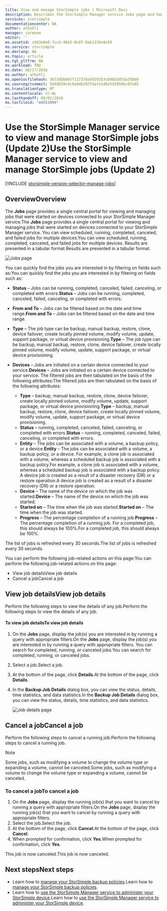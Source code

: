 ```yaml
---
title: View and manage StorSimple jobs | Microsoft Docs
description: Describes the StorSimple Manager service Jobs page and how to use it to track recent, current, and scheduled backup jobs.
services: storsimple
documentationcenter: NA
author: alkohli
manager: carmonm
editor: ''
ms.assetid: cdd3e9e8-7ccd-40a3-8c07-0ab1338c0e59
ms.service: storsimple
ms.devlang: NA
ms.topic: article
ms.tgt_pltfrm: NA
ms.workload: TBD
ms.date: 08/17/2016
ms.author: alkohli
ms.openlocfilehash: 3b73dbb065f117378a5929353c89bb3d5da358d9
ms.sourcegitcommit: 5b9d839c0c0a94b293fdafe1d6e5429506c07e05
ms.translationtype: MT
ms.contentlocale: nl-NL
ms.lasthandoff: 08/02/2018
ms.locfileid: "44553899"
---
```

# <a name="use-the-storsimple-manager-service-to-view-and-manage-storsimple-jobs-update-2"></a><span data-ttu-id="3f089-103">Use the StorSimple Manager service to view and manage StorSimple jobs (Update 2)</span><span class="sxs-lookup"><span data-stu-id="3f089-103">Use the StorSimple Manager service to view and manage StorSimple jobs (Update 2)</span></span>
[!INCLUDE [storsimple-version-selector-manage-jobs](../../includes/storsimple-version-selector-manage-jobs.md)]

## <a name="overview"></a><span data-ttu-id="3f089-104">Overview</span><span class="sxs-lookup"><span data-stu-id="3f089-104">Overview</span></span>
<span data-ttu-id="3f089-105">The **Jobs** page provides a single central portal for viewing and managing jobs that were started on devices connected to your StorSimple Manager service.</span><span class="sxs-lookup"><span data-stu-id="3f089-105">The **Jobs** page provides a single central portal for viewing and managing jobs that were started on devices connected to your StorSimple Manager service.</span></span> <span data-ttu-id="3f089-106">You can view scheduled, running, completed, canceled, and failed jobs for multiple devices.</span><span class="sxs-lookup"><span data-stu-id="3f089-106">You can view scheduled, running, completed, canceled, and failed jobs for multiple devices.</span></span> <span data-ttu-id="3f089-107">Results are presented in a tabular format.</span><span class="sxs-lookup"><span data-stu-id="3f089-107">Results are presented in a tabular format.</span></span> 

![Jobs page](https://docstestmedia1.blob.core.windows.net/azure-media/articles/storsimple/media/storsimple-manage-jobs-u2/jobs.png)

<span data-ttu-id="3f089-109">You can quickly find the jobs you are interested in by filtering on fields such as:</span><span class="sxs-lookup"><span data-stu-id="3f089-109">You can quickly find the jobs you are interested in by filtering on fields such as:</span></span>

* <span data-ttu-id="3f089-110">**Status** – Jobs can be running, completed, canceled, failed, canceling, or completed with errors.</span><span class="sxs-lookup"><span data-stu-id="3f089-110">**Status** – Jobs can be running, completed, canceled, failed, canceling, or completed with errors.</span></span>
* <span data-ttu-id="3f089-111">**From and To** – Jobs can be filtered based on the date and time range.</span><span class="sxs-lookup"><span data-stu-id="3f089-111">**From and To** – Jobs can be filtered based on the date and time range.</span></span>
* <span data-ttu-id="3f089-112">**Type** – The job type can be backup, manual backup, restore, clone, device failover, create locally pinned volume, modify volume, update, support package, or virtual device provisioning.</span><span class="sxs-lookup"><span data-stu-id="3f089-112">**Type** – The job type can be backup, manual backup, restore, clone, device failover, create locally pinned volume, modify volume, update, support package, or virtual device provisioning.</span></span>
* <span data-ttu-id="3f089-113">**Devices** – Jobs are initiated on a certain device connected to your service.</span><span class="sxs-lookup"><span data-stu-id="3f089-113">**Devices** – Jobs are initiated on a certain device connected to your service.</span></span>
  <span data-ttu-id="3f089-114">The filtered jobs are then tabulated on the basis of the following attributes:</span><span class="sxs-lookup"><span data-stu-id="3f089-114">The filtered jobs are then tabulated on the basis of the following attributes:</span></span>
  
  * <span data-ttu-id="3f089-115">**Type** – backup, manual backup, restore, clone, device failover, create locally pinned volume, modify volume, update, support package, or virtual device provisioning.</span><span class="sxs-lookup"><span data-stu-id="3f089-115">**Type** – backup, manual backup, restore, clone, device failover, create locally pinned volume, modify volume, update, support package, or virtual device provisioning.</span></span>
  * <span data-ttu-id="3f089-116">**Status** – running, completed, canceled, failed, canceling, or completed with errors.</span><span class="sxs-lookup"><span data-stu-id="3f089-116">**Status** – running, completed, canceled, failed, canceling, or completed with errors.</span></span>
  * <span data-ttu-id="3f089-117">**Entity** – The jobs can be associated with a volume, a backup policy, or a device.</span><span class="sxs-lookup"><span data-stu-id="3f089-117">**Entity** – The jobs can be associated with a volume, a backup policy, or a device.</span></span> <span data-ttu-id="3f089-118">For example, a clone job is associated with a volume, whereas a scheduled backup job is associated with a backup policy.</span><span class="sxs-lookup"><span data-stu-id="3f089-118">For example, a clone job is associated with a volume, whereas a scheduled backup job is associated with a backup policy.</span></span> <span data-ttu-id="3f089-119">A device job is created as a result of a disaster recovery (DR) or a restore operation.</span><span class="sxs-lookup"><span data-stu-id="3f089-119">A device job is created as a result of a disaster recovery (DR) or a restore operation.</span></span>
  * <span data-ttu-id="3f089-120">**Device** – The name of the device on which the job was started.</span><span class="sxs-lookup"><span data-stu-id="3f089-120">**Device** – The name of the device on which the job was started.</span></span>
  * <span data-ttu-id="3f089-121">**Started on** – The time when the job was started.</span><span class="sxs-lookup"><span data-stu-id="3f089-121">**Started on** – The time when the job was started.</span></span>
  * <span data-ttu-id="3f089-122">**Progress** – The percentage completion of a running job.</span><span class="sxs-lookup"><span data-stu-id="3f089-122">**Progress** – The percentage completion of a running job.</span></span> <span data-ttu-id="3f089-123">For a completed job, this should always be 100%.</span><span class="sxs-lookup"><span data-stu-id="3f089-123">For a completed job, this should always be 100%.</span></span>

<span data-ttu-id="3f089-124">The list of jobs is refreshed every 30 seconds.</span><span class="sxs-lookup"><span data-stu-id="3f089-124">The list of jobs is refreshed every 30 seconds.</span></span>

<span data-ttu-id="3f089-125">You can perform the following job-related actions on this page:</span><span class="sxs-lookup"><span data-stu-id="3f089-125">You can perform the following job-related actions on this page:</span></span>

* <span data-ttu-id="3f089-126">View job details</span><span class="sxs-lookup"><span data-stu-id="3f089-126">View job details</span></span>
* <span data-ttu-id="3f089-127">Cancel a job</span><span class="sxs-lookup"><span data-stu-id="3f089-127">Cancel a job</span></span>

## <a name="view-job-details"></a><span data-ttu-id="3f089-128">View job details</span><span class="sxs-lookup"><span data-stu-id="3f089-128">View job details</span></span>
<span data-ttu-id="3f089-129">Perform the following steps to view the details of any job.</span><span class="sxs-lookup"><span data-stu-id="3f089-129">Perform the following steps to view the details of any job.</span></span>

#### <a name="to-view-job-details"></a><span data-ttu-id="3f089-130">To view job details</span><span class="sxs-lookup"><span data-stu-id="3f089-130">To view job details</span></span>
1. <span data-ttu-id="3f089-131">On the **Jobs** page, display the job(s) you are interested in by running a query with appropriate filters.</span><span class="sxs-lookup"><span data-stu-id="3f089-131">On the **Jobs** page, display the job(s) you are interested in by running a query with appropriate filters.</span></span> <span data-ttu-id="3f089-132">You can search for completed, running, or canceled jobs.</span><span class="sxs-lookup"><span data-stu-id="3f089-132">You can search for completed, running, or canceled jobs.</span></span>
2. <span data-ttu-id="3f089-133">Select a job.</span><span class="sxs-lookup"><span data-stu-id="3f089-133">Select a job.</span></span>
3. <span data-ttu-id="3f089-134">At the bottom of the page, click **Details**.</span><span class="sxs-lookup"><span data-stu-id="3f089-134">At the bottom of the page, click **Details**.</span></span>
4. <span data-ttu-id="3f089-135">In the **Backup Job Details** dialog box, you can view the status, details, time statistics, and data statistics.</span><span class="sxs-lookup"><span data-stu-id="3f089-135">In the **Backup Job Details** dialog box, you can view the status, details, time statistics, and data statistics.</span></span>
   
    ![Job details page](https://docstestmedia1.blob.core.windows.net/azure-media/articles/storsimple/media/storsimple-manage-jobs-u2/JobDetails.png)

## <a name="cancel-a-job"></a><span data-ttu-id="3f089-137">Cancel a job</span><span class="sxs-lookup"><span data-stu-id="3f089-137">Cancel a job</span></span>
<span data-ttu-id="3f089-138">Perform the following steps to cancel a running job.</span><span class="sxs-lookup"><span data-stu-id="3f089-138">Perform the following steps to cancel a running job.</span></span>

> [!NOTE]
> <span data-ttu-id="3f089-139">Some jobs, such as modifying a volume to change the volume type or expanding a volume, cannot be canceled.</span><span class="sxs-lookup"><span data-stu-id="3f089-139">Some jobs, such as modifying a volume to change the volume type or expanding a volume, cannot be canceled.</span></span>
> 
> 

### <a name="to-cancel-a-job"></a><span data-ttu-id="3f089-140">To cancel a job</span><span class="sxs-lookup"><span data-stu-id="3f089-140">To cancel a job</span></span>
1. <span data-ttu-id="3f089-141">On the **Jobs** page, display the running job(s) that you want to cancel by running a query with appropriate filters.</span><span class="sxs-lookup"><span data-stu-id="3f089-141">On the **Jobs** page, display the running job(s) that you want to cancel by running a query with appropriate filters.</span></span>
2. <span data-ttu-id="3f089-142">Select the job.</span><span class="sxs-lookup"><span data-stu-id="3f089-142">Select the job.</span></span>
3. <span data-ttu-id="3f089-143">At the bottom of the page, click **Cancel**.</span><span class="sxs-lookup"><span data-stu-id="3f089-143">At the bottom of the page, click **Cancel**.</span></span>
4. <span data-ttu-id="3f089-144">When prompted for confirmation, click **Yes**.</span><span class="sxs-lookup"><span data-stu-id="3f089-144">When prompted for confirmation, click **Yes**.</span></span>

<span data-ttu-id="3f089-145">This job is now canceled.</span><span class="sxs-lookup"><span data-stu-id="3f089-145">This job is now canceled.</span></span>

## <a name="next-steps"></a><span data-ttu-id="3f089-146">Next steps</span><span class="sxs-lookup"><span data-stu-id="3f089-146">Next steps</span></span>
* <span data-ttu-id="3f089-147">Learn how to [manage your StorSimple backup policies](storsimple-manage-backup-policies.md).</span><span class="sxs-lookup"><span data-stu-id="3f089-147">Learn how to [manage your StorSimple backup policies](storsimple-manage-backup-policies.md).</span></span>
* <span data-ttu-id="3f089-148">Learn how to [use the StorSimple Manager service to administer your StorSimple device](storsimple-manager-service-administration.md).</span><span class="sxs-lookup"><span data-stu-id="3f089-148">Learn how to [use the StorSimple Manager service to administer your StorSimple device](storsimple-manager-service-administration.md).</span></span>



